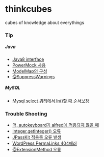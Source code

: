 # thinkcubes
cubes of knowledge about everythings

### Tip

##### Java
* [Java8 interface](tip/java8-interface.md)
* [PowerMock 사용](tip/powermock.md)
* [ModelMap의 구성](tip/modelmap.md)
* [@SuppressWarnings](tip/suppress-warnings.md)

##### MySQL
* [Mysql select 쿼리에서 In()할 때 순서보장](tip/mysql-in-clause-order.md)


### Trouble Shooting
* [맥, autokeyboard가 alfred에 적용되지 않을 때](troubleshooting/alfred-force-input-source.md)
* [Integer.getInteger() 오류](troubleshooting/Integer.getInteger()-error.md)
* [JPassKit 적용중 오류 발생](troubleshooting/jpasskit-object-mapper.md)
* [WordPress PermaLinks 404에러](troubleshooting/wordpress-404.md)
* [@ExtensionMethod 오류](troubleshooting/extension-method.md)
